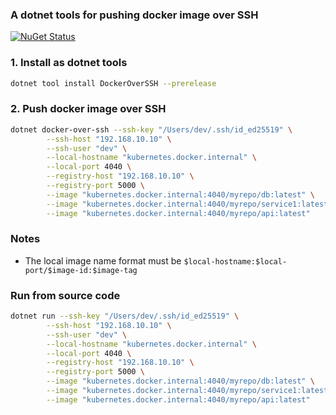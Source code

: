 ### A dotnet tools for pushing docker image over SSH

[![NuGet Status](https://img.shields.io/nuget/v/DockerOverSSH.svg?style=flat)](https://www.nuget.org/packages/DockerOverSSH/)


### 1. Install as dotnet tools
```sh
dotnet tool install DockerOverSSH --prerelease
```

### 2. Push docker image over SSH
```sh
dotnet docker-over-ssh --ssh-key "/Users/dev/.ssh/id_ed25519" \
        --ssh-host "192.168.10.10" \
        --ssh-user "dev" \
        --local-hostname "kubernetes.docker.internal" \
        --local-port 4040 \
        --registry-host "192.168.10.10" \
        --registry-port 5000 \
        --image "kubernetes.docker.internal:4040/myrepo/db:latest" \
        --image "kubernetes.docker.internal:4040/myrepo/service1:latest" \
        --image "kubernetes.docker.internal:4040/myrepo/api:latest"
```

### Notes
- The local image name format must be `$local-hostname:$local-port/$image-id:$image-tag`

### Run from source code
```sh
dotnet run --ssh-key "/Users/dev/.ssh/id_ed25519" \
        --ssh-host "192.168.10.10" \
        --ssh-user "dev" \
        --local-hostname "kubernetes.docker.internal" \
        --local-port 4040 \
        --registry-host "192.168.10.10" \
        --registry-port 5000 \
        --image "kubernetes.docker.internal:4040/myrepo/db:latest" \
        --image "kubernetes.docker.internal:4040/myrepo/service1:latest" \
        --image "kubernetes.docker.internal:4040/myrepo/api:latest"
```
